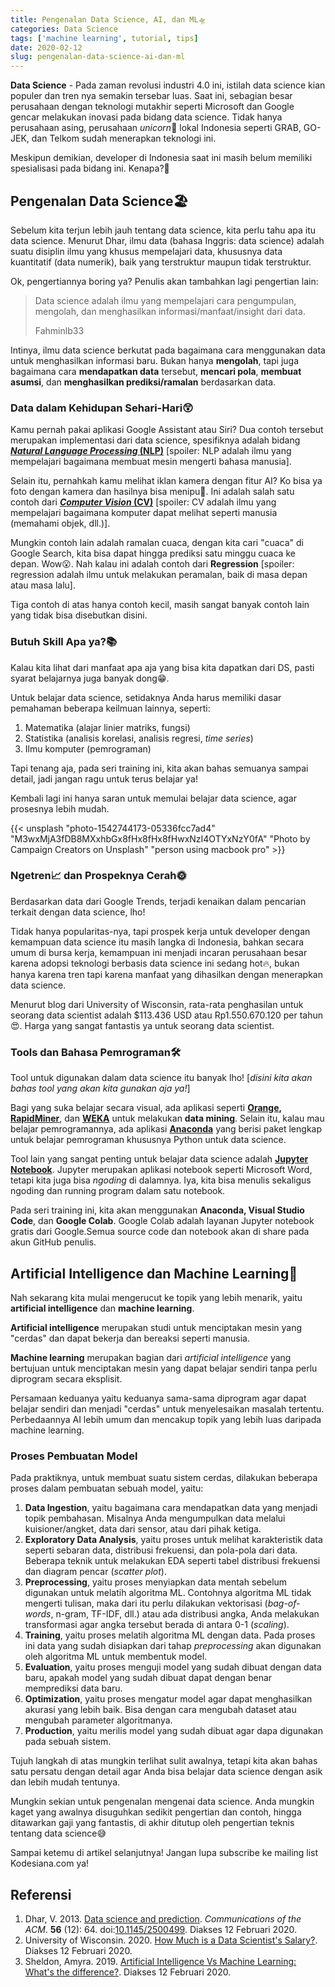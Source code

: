 ```yaml
---
title: Pengenalan Data Science, AI, dan ML🛸
categories: Data Science
tags: ['machine learning', tutorial, tips]
date: 2020-02-12
slug: pengenalan-data-science-ai-dan-ml
---
```


**Data Science** - Pada zaman revolusi industri 4.0 ini, istilah data science kian populer dan tren nya semakin tersebar
luas. Saat ini, sebagian besar perusahaan dengan teknologi mutakhir seperti Microsoft dan Google gencar melakukan
inovasi pada bidang data science. Tidak hanya perusahaan asing, perusahaan *unicorn*🦄 lokal Indonesia seperti GRAB,
GO-JEK, dan Telkom sudah menerapkan teknologi ini.

Meskipun demikian, developer di Indonesia saat ini masih belum memiliki spesialisasi pada bidang ini. Kenapa?🤔

## Pengenalan Data Science🏖

Sebelum kita terjun lebih jauh tentang data science, kita perlu tahu apa itu data science. Menurut Dhar, ilmu data
(bahasa Inggris: data science) adalah suatu disiplin ilmu yang khusus mempelajari data, khususnya data kuantitatif (data
numerik), baik yang terstruktur maupun tidak terstruktur.

Ok, pengertiannya boring ya? Penulis akan tambahkan lagi pengertian lain:

> Data science adalah ilmu yang mempelajari cara pengumpulan, mengolah, dan menghasilkan informasi/manfaat/insight dari
> data.
>
> Fahminlb33

Intinya, ilmu data science berkutat pada bagaimana cara menggunakan data untuk menghasilkan informasi baru. Bukan hanya
**mengolah**, tapi juga bagaimana cara **mendapatkan data** tersebut, **mencari pola**, **membuat asumsi**, dan
**menghasilkan prediksi/ramalan** berdasarkan data.

### Data dalam Kehidupan Sehari-Hari😲

Kamu pernah pakai aplikasi Google Assistant atau Siri? Dua contoh tersebut merupakan implementasi dari data science,
spesifiknya adalah bidang
**[*Natural Language Processing* (NLP)](https://en.wikipedia.org/wiki/Natural_language_processing)** [spoiler: NLP
adalah ilmu yang mempelajari bagaimana membuat mesin mengerti bahasa manusia].

Selain itu, pernahkah kamu melihat iklan kamera dengan fitur AI? Ko bisa ya foto dengan kamera dan hasilnya bisa
menipu🤣. Ini adalah salah satu contoh dari **[*Computer Vision* (CV)](https://en.wikipedia.org/wiki/Computer_vision)**
[spoiler: CV adalah ilmu yang mempelajari bagaimana komputer dapat melihat seperti manusia (memahami objek, dll.)].

Mungkin contoh lain adalah ramalan cuaca, dengan kita cari "cuaca" di Google Search, kita bisa dapat hingga prediksi
satu minggu cuaca ke depan. Wow😮. Nah kalau ini adalah contoh dari **Regression** [spoiler: regression adalah ilmu
untuk melakukan peramalan, baik di masa depan atau masa lalu].

Tiga contoh di atas hanya contoh kecil, masih sangat banyak contoh lain yang tidak bisa disebutkan disini.

### Butuh Skill Apa ya?📚

Kalau kita lihat dari manfaat apa aja yang bisa kita dapatkan dari DS, pasti syarat belajarnya juga banyak dong😁.

Untuk belajar data science, setidaknya Anda harus memiliki dasar pemahaman beberapa keilmuan lainnya, seperti:

1. Matematika (alajar linier matriks, fungsi)
2. Statistika (analisis korelasi, analisis regresi, *time series*)
3. Ilmu komputer (pemrograman)

Tapi tenang aja, pada seri training ini, kita akan bahas semuanya sampai detail, jadi jangan ragu untuk terus belajar
ya!

Kembali lagi ini hanya saran untuk memulai belajar data science, agar prosesnya lebih mudah.

{{< unsplash "photo-1542744173-05336fcc7ad4" "M3wxMjA3fDB8MXxhbGx8fHx8fHx8fHwxNzI4OTYxNzY0fA" "Photo by Campaign Creators on Unsplash" "person using macbook pro" >}}

### Ngetren📈 dan Prospeknya Cerah🌞

Berdasarkan data dari Google Trends, terjadi kenaikan dalam pencarian terkait dengan data science, lho!

<script type="text/javascript" src="https://ssl.gstatic.com/trends_nrtr/2051_RC11/embed_loader.js"></script>
<script type="text/javascript">trends.embed.renderExploreWidget("TIMESERIES", {"comparisonItem":[{"keyword":"data science","geo":"ID","time":"today 12-m"}],"category":0,"property":""}, {"exploreQuery":"geo=ID&q=data%20science&date=today 12-m","guestPath":"https://trends.google.com:443/trends/embed/"});</script>

Tidak hanya popularitas-nya, tapi prospek kerja untuk developer dengan kemampuan data science itu masih langka di
Indonesia, bahkan secara umum di bursa kerja, kemampuan ini menjadi incaran perusahaan besar karena adopsi teknologi
berbasis data science ini sedang hot🔥, bukan hanya karena tren tapi karena manfaat yang dihasilkan dengan menerapkan
data science.

Menurut blog dari University of Wisconsin, rata-rata penghasilan untuk seorang data scientist adalah $113.436 USD atau
Rp1.550.670.120 per tahun😍. Harga yang sangat fantastis ya untuk seorang data scientist.

### Tools dan Bahasa Pemrograman🛠

Tool untuk digunakan dalam data science itu banyak lho! [*disini kita akan bahas tool yang akan kita gunakan aja ya!*]

Bagi yang suka belajar secara visual, ada aplikasi seperti **[Orange](https://orange.biolab.si/),
[RapidMiner](https://rapidminer.com/)**, dan **[WEKA](https://www.cs.waikato.ac.nz/ml/weka/)** untuk melakukan **data
mining**. Selain itu, kalau mau belajar pemrogramannya, ada aplikasi **[Anaconda](https://www.anaconda.com/)** yang
berisi paket lengkap untuk belajar pemrograman khususnya Python untuk data science.

Tool lain yang sangat penting untuk belajar data science adalah **[Jupyter Notebook](https://jupyter.org/)**. Jupyter
merupakan aplikasi notebook seperti Microsoft Word, tetapi kita juga bisa *ngoding* di dalamnya. Iya, kita bisa menulis
sekaligus ngoding dan running program dalam satu notebook.

Pada seri training ini, kita akan menggunakan **Anaconda, Visual Studio Code**, dan **Google Colab**. Google Colab
adalah layanan Jupyter notebook gratis dari Google.Semua source code dan notebook akan di share pada akun GitHub
penulis.

## Artificial Intelligence dan Machine Learning👾

Nah sekarang kita mulai mengerucut ke topik yang lebih menarik, yaitu **artificial intelligence** dan **machine
learning**.

**Artificial intelligence** merupakan studi untuk menciptakan mesin yang "cerdas" dan dapat bekerja dan bereaksi seperti
manusia.

**Machine learning** merupakan bagian dari *artificial intelligence* yang bertujuan untuk menciptakan mesin yang dapat
belajar sendiri tanpa perlu diprogram secara eksplisit.

Persamaan keduanya yaitu keduanya sama-sama diprogram agar dapat belajar sendiri dan menjadi "cerdas" untuk
menyelesaikan masalah tertentu. Perbedaannya AI lebih umum dan mencakup topik yang lebih luas daripada machine learning.

### Proses Pembuatan Model

Pada praktiknya, untuk membuat suatu sistem cerdas, dilakukan beberapa proses dalam pembuatan sebuah model, yaitu:

1. **Data Ingestion**, yaitu bagaimana cara mendapatkan data yang menjadi topik pembahasan. Misalnya Anda mengumpulkan
   data melalui kuisioner/angket, data dari sensor, atau dari pihak ketiga.
2. **Exploratory Data Analysis**, yaitu proses untuk melihat karakteristik data seperti sebaran data, distribusi
   frekuensi, dan pola-pola dari data. Beberapa teknik untuk melakukan EDA seperti tabel distribusi frekuensi dan
   diagram pencar (*scatter plot*).
3. **Preprocessing**, yaitu proses menyiapkan data mentah sebelum digunakan untuk melatih algoritma ML. Contohnya
   algoritma ML tidak mengerti tulisan, maka dari itu perlu dilakukan vektorisasi (*bag-of-words*, n-gram, TF-IDF, dll.)
   atau ada distribusi angka, Anda melakukan transformasi agar angka tersebut berada di antara 0-1 (*scaling*).
4. **Training**, yaitu proses melatih algoritma ML dengan data. Pada proses ini data yang sudah disiapkan dari tahap
   *preprocessing* akan digunakan oleh algoritma ML untuk membentuk model.
5. **Evaluation**, yaitu proses menguji model yang sudah dibuat dengan data baru, apakah model yang sudah dibuat dapat
   dengan benar memprediksi data baru.
6. **Optimization**, yaitu proses mengatur model agar dapat menghasilkan akurasi yang lebih baik. Bisa dengan cara
   mengubah dataset atau mengubah parameter algoritmanya.
7. **Production**, yaitu merilis model yang sudah dibuat agar dapa digunakan pada sebuah sistem.

Tujuh langkah di atas mungkin terlihat sulit awalnya, tetapi kita akan bahas satu persatu dengan detail agar Anda bisa
belajar data science dengan asik dan lebih mudah tentunya.

Mungkin sekian untuk pengenalan mengenai data science. Anda mungkin kaget yang awalnya disuguhkan sedikit pengertian dan
contoh, hingga ditawarkan gaji yang fantastis, di akhir ditutup oleh pengertian teknis tentang data science😅

Sampai ketemu di artikel selanjutnya! Jangan lupa subscribe ke mailing list Kodesiana.com ya!

## Referensi

1. Dhar, V. 2013. [Data science and prediction](http://cacm.acm.org/magazines/2013/12/169933-data-science-and-prediction/fulltext). *Communications of the ACM*. **56** (12): 64. doi:[10.1145/2500499](https://doi.org/10.1145%2F2500499). Diakses 12 Februari 2020.
2. University of Wisconsin. 2020. [How Much is a Data Scientist's Salary?](https://datasciencedegree.wisconsin.edu/data-science/data-scientist-salary/). Diakses 12 Februari 2020.
3. Sheldon, Amyra. 2019. [Artificial Intelligence Vs Machine Learning: What's the difference?](https://hackernoon.com/artificial-intelligence-vs-machine-learning-whats-the-difference-9e35u30a0). Diakses 12 Februari 2020.
